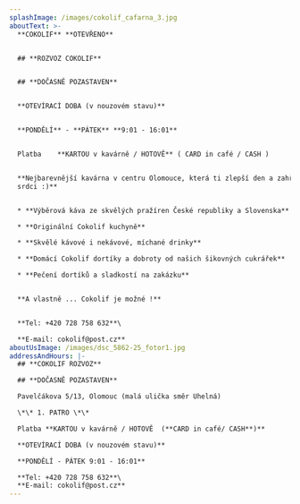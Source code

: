 ```yaml
---
splashImage: /images/cokolif_cafarna_3.jpg
aboutText: >-
  **COKOLIF** **OTEVŘENO** 


  ## **ROZVOZ COKOLIF** 


  ## **DOČASNĚ POZASTAVEN**


  **OTEVÍRACÍ DOBA (v nouzovém stavu)**


  **PONDĚLÍ** - **PÁTEK** **9:01 - 16:01**


  Platba    **KARTOU v kavárně / HOTOVĚ** ( CARD in café / CASH )


  **Nejbarevnější kavárna v centru Olomouce, která ti zlepší den a zahřeje na
  srdci :)**


  * **Výběrová káva ze skvělých pražíren České republiky a Slovenska** 

  * **Originální Cokolif kuchyně**

  * **Skvělé kávové i nekávové, míchané drinky**

  * **Domácí Cokolif dortíky a dobroty od našich šikovných cukrářek**

  * **Pečení dortíků a sladkostí na zakázku**


  **A vlastně ... Cokolif je možné !**


  **Tel: +420 728 758 632**\

  **E-mail: cokolif@post.cz**
aboutUsImage: /images/dsc_5862-25_fotor1.jpg
addressAndHours: |-
  ## **COKOLIF ROZVOZ** 

  ## **DOČASNĚ POZASTAVEN**

  Pavelčákova 5/13, Olomouc (malá ulička směr Uhelná)

  \*\* 1. PATRO \*\*

  Platba **KARTOU v kavárně / HOTOVĚ  (**CARD in café/ CASH**)**

  **OTEVÍRACÍ DOBA (v nouzovém stavu)**

  **PONDĚLÍ - PÁTEK 9:01 - 16:01**

  **Tel: +420 728 758 632**\
  **E-mail: cokolif@post.cz**
---
```


